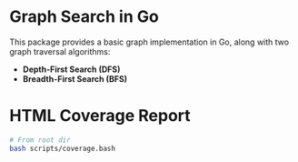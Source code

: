 # Graph Search in Go

This package provides a basic graph implementation in Go, along with two graph traversal algorithms:

- **Depth-First Search (DFS)**
- **Breadth-First Search (BFS)**

# HTML Coverage Report
```bash
# From root dir
bash scripts/coverage.bash
```